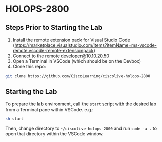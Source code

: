 # HOLOPS-2800

## Steps Prior to Starting the Lab

1.  Install the remote extension pack for Visual Studio Code (<https://marketplace.visualstudio.com/items?itemName=ms-vscode-remote.vscode-remote-extensionpack>)
2.  Connect to the remote developer@10.10.20.50
3.  Open a Terminal in VSCode (which should be on the Devbox)
4.  Clone this repo:

```sh
git clone https://github.com/CiscoLearning/ciscolive-holops-2800
```

## Starting the Lab

To prepare the lab environment, call the `start` script with the desired lab from a Terminal pane within VSCode. e.g.:

```sh
sh start
```

Then, change directory to `~/ciscolive-holops-2800` and run `code -a .` to open that directory within the VSCode window.
